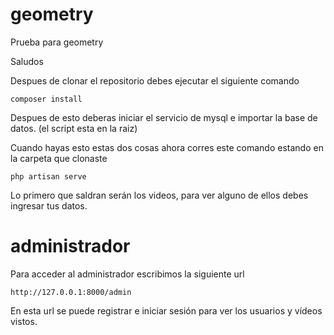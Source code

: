 # geometry
Prueba para geometry

Saludos

Despues de clonar el repositorio debes ejecutar el siguiente comando

```
composer install
```

Despues de esto deberas iniciar el servicio de mysql e importar la base de datos. (el script esta en la raiz)

Cuando hayas esto estas dos cosas ahora corres este comando estando en la carpeta que clonaste

```
php artisan serve
```

Lo primero que saldran serán los videos, para ver alguno de ellos debes ingresar tus datos.

# administrador

Para acceder al administrador escribimos la siguiente url

```
http://127.0.0.1:8000/admin
```

En esta url se puede registrar e iniciar sesión para ver los usuarios y vídeos vistos.
